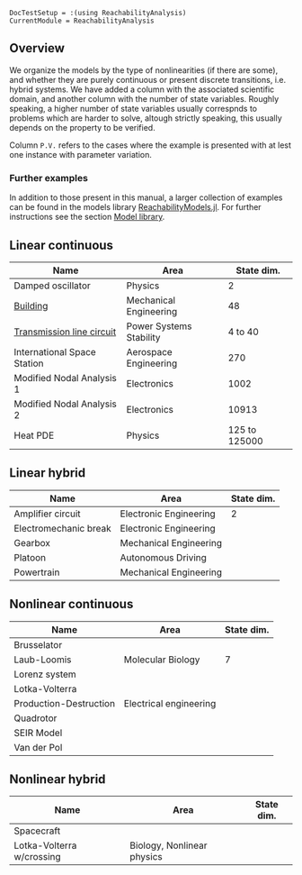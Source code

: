 ```@meta
DocTestSetup = :(using ReachabilityAnalysis)
CurrentModule = ReachabilityAnalysis
```

## Overview

We organize the models by the type of nonlinearities (if there are some), and
whether they are purely continuous or present discrete transitions, i.e. hybrid systems.
We have added a column with the associated scientific domain, and another column with
the number of state variables. Roughly speaking, a higher number of state variables
usually correspnds to problems which are harder to solve, altough strictly speaking,
this usually depends on the property to be verified.

Column `P.V.` refers to the cases
where the example is presented with at lest one instance with parameter variation.

### Further examples

In addition to those present in this manual, a larger collection of examples
can be found in the models library [ReachabilityModels.jl](https://github.com/JuliaReach/ReachabilityModels.jl).
For further instructions see the section [Model library](@ref).

## Linear continuous

|Name|Area|State dim.|
|----|------|---------|
|Damped oscillator|Physics|2|
|[Building](@ref)|Mechanical Engineering|48|
|[Transmission line circuit](@ref)|Power Systems Stability|4 to 40|
|International Space Station|Aerospace Engineering|270|
|Modified Nodal Analysis 1|Electronics|1002|
|Modified Nodal Analysis 2|Electronics|10913|
|Heat PDE|Physics|125 to 125000|

## Linear hybrid

|Name|Area|State dim.|
|----|------|---------|
|Amplifier circuit|Electronic Engineering|2|
|Electromechanic break|Electronic Engineering|
|Gearbox|Mechanical Engineering||
|Platoon|Autonomous Driving||
|Powertrain|Mechanical Engineering||


## Nonlinear continuous

|Name|Area|State dim.|
|----|------|---------|
|Brusselator||||
|Laub-Loomis|Molecular Biology|7|
|Lorenz system|||
|Lotka-Volterra|||
|Production-Destruction|Electrical engineering||
|Quadrotor|||
|SEIR Model|||
|Van der Pol|||

## Nonlinear hybrid

|Name|Area|State dim.|
|----|------|---------|
|Spacecraft|||
|Lotka-Volterra w/crossing|Biology, Nonlinear physics||

